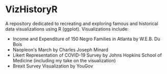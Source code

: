 # VizHistoryR
A repository dedicated to recreating and exploring famous and historical data visualizations using R (ggplot). Visualizations include:

-	Income and Expenditure of 150 Negro Families in Atlanta by W.E.B. Du Bois
-	Naopleon's March by Charles Joseph Minard
-	Likert Representation of COVID-19 Survey by Johns Hopkins School of Medicine (including my take on the visualization)
-	Brexit Survey Visualization by YouGov

